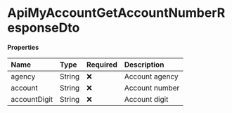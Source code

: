 # ApiMyAccountGetAccountNumberResponseDto

**Properties**

| Name         | Type   | Required | Description    |
| :----------- | :----- | :------- | :------------- |
| agency       | String | ❌       | Account agency |
| account      | String | ❌       | Account number |
| accountDigit | String | ❌       | Account digit  |

<!-- This file was generated by liblab | https://liblab.com/ -->
